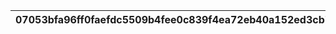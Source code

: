 |07053bfa96ff0faefdc5509b4fee0c839f4ea72eb40a152ed3cb71a22cc97ae2|e6a0bc600dad2892c9c2a261ffd5242f3c3c9012149c2129fbb1c523a3c58cd5|eda7a2ea967ba4e5236687eb216bacdfafe9cc2f9583d1b48d6a12f7b8c4c120|10a2836e9159c76ab7b629fca86a2a77523ef100eec8b13399cbc51ac7c3043b|b21d2e83541af610a8b7fce620fc8fda4e757f759b96c59b13e736590182c01c|fdfb228ae2b680704c4ebb9556264729690db72f0bcd4cc28fb9e2bc87785c4a|9b71e9112949364873a309eca1e98bccb73569b11d89624f3e1ef89bf73c2ba5|573908a464037bc771e4ea3a09026a5ce460860fdc1d1d69aa55c9bb48ca78a7|2e9cd461b720ae4dc7e41372957cd05579a3abd6c316954114ac6f065878ecc9|a66193b4e0ed7f86f555808c7db4ec55cc2370612933031e48acafe02777cd5a|94bd3c7d701291fdc8cb3327007b65f7177458eab776ffcaacd36edd24f463c6|ce438f05032353911e235692b1297e41da7d28b2ae86cc737c1590bf63c254ae|ba4838bef5ae8d6629fcf38b11f38a4dabdbc223901801d08cd9058c899b823e|faac2b25b1611445b25a70be91c40617d0faeb8ca4b35d641546c59a6abc4be5|68414c408ac63baba6efe54e407a850da5618bfa40ba69a00577d9224370deb7|ae3238585e3ce3c45890ab59f7dad8488171b0ee341cf969c277f8aee76f7d3b|3199fef4e326316b752313354ad59335f74a471ac1ae006c77ee95b46acb0184|a3e77944dfc92421a070107608a8f957a99d09a95bfc79cb4f7177c49dea2c46|f691eb09d871145f690d1adcbe1ccf171f2000223d3428efb0298fedc8063bca|9e44be682582da6e495cbf7ae511b1209b2fda72c811c4cbbef2866be7ba7d68|d9459a144ceb4e8ae33ff8d3ead40d383a3986bc76dbcad406c1f48b2af49dad|
| --- | --- | --- | --- | --- | --- | --- | --- | --- | --- | --- | --- | --- | --- | --- | --- | --- | --- | --- | --- | --- |